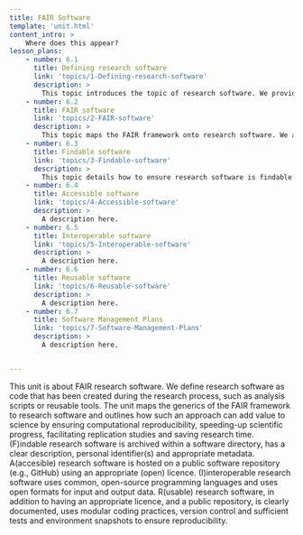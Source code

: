 ```yaml
---
title: FAIR Software
template: 'unit.html'
content_intro: > 
    Where does this appear?
lesson_plans:
    - number: 6.1
      title: Defining research software
      link: 'topics/1-Defining-research-software'
      description: >
        This topic introduces the topic of research software. We provide a definition of research software and in doing so make a clear distinction between 'research software' and 'software in research'. We outline why the development and manangement of research software is important and clarify its placement within the research cycle. We also cover some of the challenges facing (the development of) research software in the current academic landscape.
    - number: 6.2
      title: FAIR software
      link: 'topics/2-FAIR-software'
      description: >
        This topic maps the FAIR framework onto research software. We assume that participants have basic knowledge of the generics of FAIR (data) from previous modules and instead focus on explaining how the FAIR framework for research software can facilitate code re-use, ensure reproducibility of computational workflows, make replication studies easier, save research time, and speed-up scientific progress.
    - number: 6.3
      title: Findable software
      link: 'topics/3-Findable-software'
      description: >
        This topic details how to ensure research software is findable by covering the fundamentals of software directories, personal identifiers, software metadata and clear descriptive information (e.g., README).
    - number: 6.4
      title: Accessible software
      link: 'topics/4-Accessible-software'
      description: >
        A description here.
    - number: 6.5
      title: Interoperable software
      link: 'topics/5-Interoperable-software'
      description: >
        A description here.
    - number: 6.6
      title: Reusable software
      link: 'topics/6-Reusable-software'
      description: >
        A description here.
    - number: 6.7
      title: Software Management Plans
      link: 'topics/7-Software-Management-Plans'
      description: >
        A description here.


---
```


This unit is about FAIR research software. We define research software as code that has been created during the research process, such as analysis scripts or reusable tools. The unit maps the generics of the FAIR framework to research software and outlines how such an approach can add value to science by ensuring computational reproducibility, speeding-up scientific progress, facilitating replication studies and saving research time. (F)indable research software is archived within a software directory, has a clear description, personal identifier(s) and appropriate metadata. A(accesible) research software is hosted on a public software repository (e.g., GitHub) using an appropriate (open) licence. (I)interoperable research software uses common, open-source programming languages and uses open formats for input and output data. R(usable) research software, in addition to having an appropriate licence, and a public repository, is clearly documented, uses modular coding practices, version control and sufficient tests and environment snapshots to ensure reproducibility.
